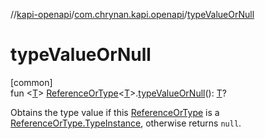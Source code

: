 //[kapi-openapi](../../index.md)/[com.chrynan.kapi.openapi](index.md)/[typeValueOrNull](type-value-or-null.md)

# typeValueOrNull

[common]\
fun &lt;[T](type-value-or-null.md)&gt; [ReferenceOrType](-reference-or-type/index.md)&lt;[T](type-value-or-null.md)&gt;.[typeValueOrNull](type-value-or-null.md)(): [T](type-value-or-null.md)?

Obtains the type value if this [ReferenceOrType](-reference-or-type/index.md) is a [ReferenceOrType.TypeInstance](-reference-or-type/-type-instance/index.md), otherwise returns `null`.
